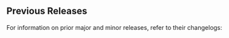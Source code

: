 ## Previous Releases

For information on prior major and minor releases, refer to their changelogs:
